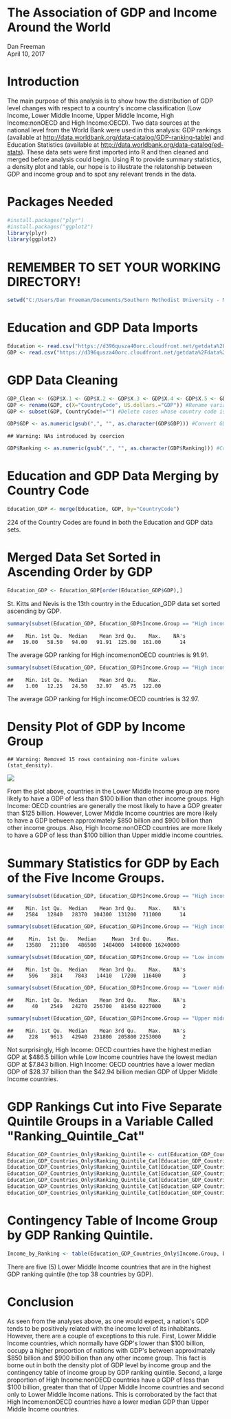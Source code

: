 # The Association of GDP and Income Around the World
Dan Freeman  
April 10, 2017  

# Introduction

The main purpose of this analysis is to show how the distribution of GDP level changes with respect to a country's income classification (Low Income, Lower Middle Income, 
Upper Middle Income, High Income:nonOECD and High Income:OECD).  Two data sources at the national level from the World Bank were used in this analysis: GDP rankings
(available at http://data.worldbank.org/data-catalog/GDP-ranking-table) and Education Statistics (available at http://data.worldbank.org/data-catalog/ed-stats).  These data 
sets were first imported into R and then cleaned and merged before analysis could begin.  Using R to provide summary statistics, a density plot and table, our hope is to 
illustrate the relatonship between GDP and income group and to spot any relevant trends in the data.
 
# Packages Needed

```r
#install.packages("plyr")
#install.packages("ggplot2")
library(plyr)
library(ggplot2)
```

# REMEMBER TO SET YOUR WORKING DIRECTORY!

```r
setwd("C:/Users/Dan Freeman/Documents/Southern Methodist University - MS in Data Science/Spring 2017 Courses/MSDS 6306 Doing Data Science/Case Study 1")
```

# Education and GDP Data Imports


```r
Education <- read.csv("https://d396qusza40orc.cloudfront.net/getdata%2Fdata%2FEDSTATS_Country.csv", header=TRUE, sep=",")
GDP <- read.csv("https://d396qusza40orc.cloudfront.net/getdata%2Fdata%2FGDP.csv", skip=3, header=TRUE, sep=",")
```

# GDP Data Cleaning

```r
GDP_Clean <- (GDP$X.1 <- GDP$X.2 <- GDP$X.3 <- GDP$X.4 <- GDP$X.5 <- GDP$X.6 <-NULL) #Delete extraneous variables.
GDP <- rename(GDP, c(X="CountryCode", US.dollars.="GDP")) #Rename variables to more meaningful names.
GDP <- subset(GDP, CountryCode!="") #Delete cases whose country code is missing.

GDP$GDP <- as.numeric(gsub(",", "", as.character(GDP$GDP))) #Convert GDP to numeric variable.
```

```
## Warning: NAs introduced by coercion
```

```r
GDP$Ranking <- as.numeric(gsub(",", "", as.character(GDP$Ranking))) #Convert Ranking to numeric variable.
```

# Education and GDP Data Merging by Country Code

```r
Education_GDP <- merge(Education, GDP, by="CountryCode")
```
224 of the Country Codes are found in both the Education and GDP data sets.

# Merged Data Set Sorted in Ascending Order by GDP

```r
Education_GDP <- Education_GDP[order(Education_GDP$GDP),]
```
St. Kitts and Nevis is the 13th country in the Education_GDP data set sorted ascending by GDP.

 

```r
summary(subset(Education_GDP, Education_GDP$Income.Group == "High income: nonOECD")$Ranking)
```

```
##    Min. 1st Qu.  Median    Mean 3rd Qu.    Max.    NA's 
##   19.00   58.50   94.00   91.91  125.00  161.00      14
```

The average GDP ranking for High income:nonOECD countries is 91.91.


```r
summary(subset(Education_GDP, Education_GDP$Income.Group == "High income: OECD")$Ranking)
```

```
##    Min. 1st Qu.  Median    Mean 3rd Qu.    Max. 
##    1.00   12.25   24.50   32.97   45.75  122.00
```

The average GDP ranking for High income:OECD countries is 32.97. 

# Density Plot of GDP by Income Group

```
## Warning: Removed 15 rows containing non-finite values (stat_density).
```

![](Case_Study_1_files/figure-html/unnamed-chunk-9-1.png)<!-- -->

From the plot above, countries in the Lower Middle Income group are more likely to have a GDP of less than $100 billion than other income groups.  High Income: OECD countries are generally the most likely to have a GDP greater than $125 billion.  However, Lower Middle Income countries are more likely to have a GDP between approximately $850 billion and $900 billion than other income groups.  Also, High Income:nonOECD countries are more likely to have a GDP of less than $100 billion than Upper middle income countries.

# Summary Statistics for GDP by Each of the Five Income Groups.

```r
summary(subset(Education_GDP, Education_GDP$Income.Group == "High income: nonOECD")$GDP)
```

```
##    Min. 1st Qu.  Median    Mean 3rd Qu.    Max.    NA's 
##    2584   12840   28370  104300  131200  711000      14
```

```r
summary(subset(Education_GDP, Education_GDP$Income.Group == "High income: OECD")$GDP)
```

```
##     Min.  1st Qu.   Median     Mean  3rd Qu.     Max. 
##    13580   211100   486500  1484000  1480000 16240000
```

```r
summary(subset(Education_GDP, Education_GDP$Income.Group == "Low income")$GDP)
```

```
##    Min. 1st Qu.  Median    Mean 3rd Qu.    Max.    NA's 
##     596    3814    7843   14410   17200  116400       3
```

```r
summary(subset(Education_GDP, Education_GDP$Income.Group == "Lower middle income")$GDP)
```

```
##    Min. 1st Qu.  Median    Mean 3rd Qu.    Max.    NA's 
##      40    2549   24270  256700   81450 8227000       2
```

```r
summary(subset(Education_GDP, Education_GDP$Income.Group == "Upper middle income")$GDP)
```

```
##    Min. 1st Qu.  Median    Mean 3rd Qu.    Max.    NA's 
##     228    9613   42940  231800  205800 2253000       2
```
Not surprisingly, High Income: OECD countries have the highest median GDP at $486.5 billion while Low Income countries have the lowest median GDP at $7.843 billion.  High Income: OECD countries have a lower median GDP of $28.37 billion than the $42.94 billion median GDP of Upper Middle Income countries.  

# GDP Rankings Cut into Five Separate Quintile Groups in a Variable Called "Ranking_Quintile_Cat"

```r
Education_GDP_Countries_Only$Ranking_Quintile <- cut(Education_GDP_Countries_Only$Ranking, quantile(Education_GDP_Countries_Only$Ranking, c(0,0.2,0.4,0.6,0.8,1)))
Education_GDP_Countries_Only$Ranking_Quintile_Cat[Education_GDP_Countries_Only$Economy == "United States"] <- 1
Education_GDP_Countries_Only$Ranking_Quintile_Cat[Education_GDP_Countries_Only$Ranking_Quintile == "(1,38.6]"] <- 1
Education_GDP_Countries_Only$Ranking_Quintile_Cat[Education_GDP_Countries_Only$Ranking_Quintile == "(38.6,76.2]"] <- 2
Education_GDP_Countries_Only$Ranking_Quintile_Cat[Education_GDP_Countries_Only$Ranking_Quintile == "(76.2,114]"] <- 3
Education_GDP_Countries_Only$Ranking_Quintile_Cat[Education_GDP_Countries_Only$Ranking_Quintile == "(114,152]"] <- 4
Education_GDP_Countries_Only$Ranking_Quintile_Cat[Education_GDP_Countries_Only$Ranking_Quintile == "(152,190]"] <- 5
```

# Contingency Table of Income Group by GDP Ranking Quintile.

```r
Income_by_Ranking <- table(Education_GDP_Countries_Only$Income.Group, Education_GDP_Countries_Only$Ranking_Quintile_Cat)
```

There are five (5) Lower Middle Income countries that are in the highest GDP ranking quintile (the top 38 countries by GDP).

# Conclusion

As seen from the analyses above, as one would expect, a nation's GDP tends to be positively related with the income level of its inhabitants.  However, there are a couple of exceptions to this rule.  First, Lower Middle Income countries, which normally have GDP's lower than $100 billion, occupy a higher proportion of nations with GDP's between approximately $850 billion and $900 billion than any other income group.  This fact is borne out in both the density plot of GDP level by income group and the contingency table
of income group by GDP ranking quintile.  Second, a large proportion of High Income:nonOECD countries have a GDP of less than $100 billion, greater than that of Upper Middle Income countries and second only to Lower Middle Income nations.  This is corroborated by the fact that High Income:nonOECD countries have a lower median GDP than Upper Middle Income countries.

